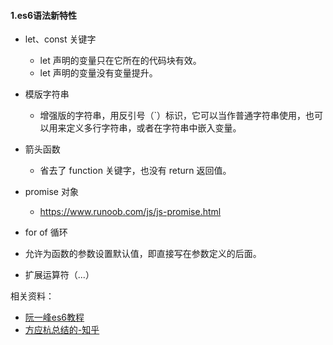 #### 1.es6语法新特性

- let、const 关键字
  - let 声明的变量只在它所在的代码块有效。
  - let 声明的变量没有变量提升。
- 模版字符串
  - 增强版的字符串，用反引号（`）标识，它可以当作普通字符串使用，也可以用来定义多行字符串，或者在字符串中嵌入变量。
- 箭头函数
  - 省去了 function 关键字，也没有 return 返回值。
- promise 对象
  - https://www.runoob.com/js/js-promise.html

- for of 循环
- 允许为函数的参数设置默认值，即直接写在参数定义的后面。
- 扩展运算符（...）

相关资料：

- [阮一峰es6教程](https://es6.ruanyifeng.com/)
- [方应杭总结的-知乎](https://zhuanlan.zhihu.com/p/24570791)